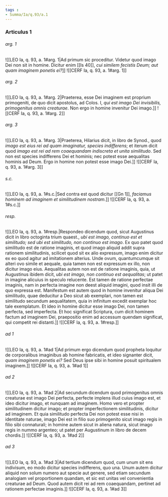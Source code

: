 ```yaml
---
tags : 
- Summa/Ia/q.93/a.1
---
```


### Articulus 1

###### arg. 1
![[LEO Ia, q. 93, a. 1#arg. 1|Ad primum sic proceditur. Videtur quod imago Dei non sit in homine. Dicitur enim [[Is 40]], *cui similem fecistis Deum; aut quam imaginem ponetis ei?*]]
![[CERF Ia, q. 93, a. 1#arg. 1]]

###### arg. 2
![[LEO Ia, q. 93, a. 1#arg. 2|Praeterea, esse Dei imaginem est proprium primogeniti, de quo dicit apostolus, ad Colos. I, *qui est imago Dei invisibilis, primogenitus omnis creaturae*. Non ergo in homine invenitur Dei imago.]]
![[CERF Ia, q. 93, a. 1#arg. 2]]

###### arg. 3
![[LEO Ia, q. 93, a. 1#arg. 3|Praeterea, Hilarius dicit, in libro de Synod., quod *imago est eius rei ad quam imaginatur, species indifferens*; et iterum dicit quod *imago est rei ad rem coaequandam indiscreta et unita similitudo*. Sed non est species indifferens Dei et hominis; nec potest esse aequalitas hominis ad Deum. Ergo in homine non potest esse imago Dei.]]
![[CERF Ia, q. 93, a. 1#arg. 3]]

###### s.c.
![[LEO Ia, q. 93, a. 1#s.c.|Sed contra est quod dicitur [[Gn 1]], *faciamus hominem ad imaginem et similitudinem nostram*.]]
![[CERF Ia, q. 93, a. 1#s.c.]]

###### resp.
![[LEO Ia, q. 93, a. 1#resp.|Respondeo dicendum quod, sicut Augustinus dicit in libro octoginta trium quaest., *ubi est imago, continuo est et similitudo; sed ubi est similitudo, non continuo est imago*. Ex quo patet quod similitudo est de ratione imaginis, et quod imago aliquid addit supra rationem similitudinis, scilicet quod sit ex alio expressum, imago enim dicitur ex eo quod agitur ad imitationem alterius. Unde ovum, quantumcumque sit alteri ovo simile et aequale, quia tamen non est expressum ex illo, non dicitur imago eius. Aequalitas autem non est de ratione imaginis, quia, ut Augustinus ibidem dicit, *ubi est imago, non continuo est aequalitas*; ut patet in imagine alicuius in speculo relucente. Est tamen de ratione perfectae imaginis, nam in perfecta imagine non deest aliquid imagini, quod insit illi de quo expressa est. Manifestum est autem quod in homine invenitur aliqua Dei similitudo, quae deducitur a Deo sicut ab exemplari, non tamen est similitudo secundum aequalitatem, quia in infinitum excedit exemplar hoc tale exemplatum. Et ideo in homine dicitur esse imago Dei, non tamen perfecta, sed imperfecta. Et hoc significat Scriptura, cum dicit hominem factum ad imaginem Dei, praepositio enim ad accessum quendam significat, qui competit rei distanti.]]
![[CERF Ia, q. 93, a. 1#resp.]]

###### ad 1
![[LEO Ia, q. 93, a. 1#ad 1|Ad primum ergo dicendum quod propheta loquitur de corporalibus imaginibus ab homine fabricatis, et ideo signanter dicit, *quam imaginem ponetis ei?* Sed Deus ipse sibi in homine posuit spiritualem imaginem.]]
![[CERF Ia, q. 93, a. 1#ad 1]]

###### ad 2
![[LEO Ia, q. 93, a. 1#ad 2|Ad secundum dicendum quod primogenitus omnis creaturae est imago Dei perfecta, perfecte implens illud cuius imago est, et ideo dicitur imago, et nunquam ad imaginem. Homo vero et propter similitudinem dicitur imago; et propter imperfectionem similitudinis, dicitur ad imaginem. Et quia similitudo perfecta Dei non potest esse nisi in identitate naturae, imago Dei est in filio suo primogenito sicut imago regis in filio sibi connaturali; in homine autem sicut in aliena natura, sicut imago regis in nummo argenteo; ut patet per Augustinum in libro de decem chordis.]]
![[CERF Ia, q. 93, a. 1#ad 2]]

###### ad 3
![[LEO Ia, q. 93, a. 1#ad 3|Ad tertium dicendum quod, cum unum sit ens indivisum, eo modo dicitur species indifferens, quo una. Unum autem dicitur aliquid non solum numero aut specie aut genere, sed etiam secundum analogiam vel proportionem quandam, et sic est unitas vel convenientia creaturae ad Deum. Quod autem dicit rei ad rem coaequandam, pertinet ad rationem perfectae imaginis.]]
![[CERF Ia, q. 93, a. 1#ad 3]]


